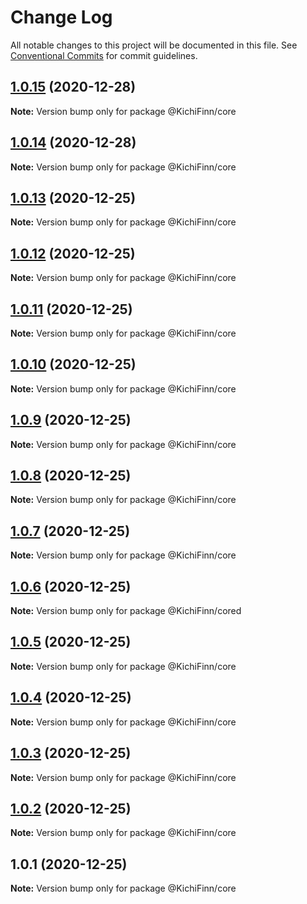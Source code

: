 # Change Log

All notable changes to this project will be documented in this file.
See [Conventional Commits](https://conventionalcommits.org) for commit guidelines.

## [1.0.15](https://github.com/KichiFinn/check-lerna-publish/compare/@KichiFinn/core@1.0.14...@KichiFinn/core@1.0.15) (2020-12-28)

**Note:** Version bump only for package @KichiFinn/core





## [1.0.14](https://github.com/KichiFinn/check-lerna-publish/compare/@KichiFinn/core@1.0.13...@KichiFinn/core@1.0.14) (2020-12-28)

**Note:** Version bump only for package @KichiFinn/core





## [1.0.13](https://github.com/KichiFinn/check-lerna-publish/compare/@KichiFinn/core@1.0.12...@KichiFinn/core@1.0.13) (2020-12-25)

**Note:** Version bump only for package @KichiFinn/core





## [1.0.12](https://github.com/KichiFinn/check-lerna-publish/compare/@KichiFinn/core@1.0.11...@KichiFinn/core@1.0.12) (2020-12-25)

**Note:** Version bump only for package @KichiFinn/core





## [1.0.11](https://github.com/KichiFinn/check-lerna-publish/compare/@KichiFinn/core@1.0.10...@KichiFinn/core@1.0.11) (2020-12-25)

**Note:** Version bump only for package @KichiFinn/core





## [1.0.10](https://github.com/KichiFinn/check-lerna-publish/compare/@KichiFinn/core@1.0.9...@KichiFinn/core@1.0.10) (2020-12-25)

**Note:** Version bump only for package @KichiFinn/core





## [1.0.9](https://github.com/KichiFinn/check-lerna-publish/compare/@KichiFinn/core@1.0.8...@KichiFinn/core@1.0.9) (2020-12-25)

**Note:** Version bump only for package @KichiFinn/core





## [1.0.8](https://github.com/KichiFinn/check-lerna-publish/compare/@KichiFinn/core@1.0.7...@KichiFinn/core@1.0.8) (2020-12-25)

**Note:** Version bump only for package @KichiFinn/core





## [1.0.7](https://github.com/KichiFinn/check-lerna-publish/compare/@KichiFinn/core@1.0.6...@KichiFinn/core@1.0.7) (2020-12-25)

**Note:** Version bump only for package @KichiFinn/core





## [1.0.6](https://github.com/KichiFinn/check-lerna-publish/compare/@KichiFinn/core@1.0.5...@KichiFinn/core@1.0.6) (2020-12-25)

**Note:** Version bump only for package @KichiFinn/cored





## [1.0.5](https://github.com/KichiFinn/check-lerna-publish/compare/@KichiFinn/core@1.0.4...@KichiFinn/core@1.0.5) (2020-12-25)

**Note:** Version bump only for package @KichiFinn/core





## [1.0.4](https://github.com/KichiFinn/check-lerna-publish/compare/@KichiFinn/core@1.0.3...@KichiFinn/core@1.0.4) (2020-12-25)

**Note:** Version bump only for package @KichiFinn/core





## [1.0.3](https://github.com/KichiFinn/check-lerna-publish/compare/@KichiFinn/core@1.0.2...@KichiFinn/core@1.0.3) (2020-12-25)

**Note:** Version bump only for package @KichiFinn/core





## [1.0.2](https://github.com/KichiFinn/check-lerna-publish/compare/@KichiFinn/core@1.0.1...@KichiFinn/core@1.0.2) (2020-12-25)

**Note:** Version bump only for package @KichiFinn/core





## 1.0.1 (2020-12-25)

**Note:** Version bump only for package @KichiFinn/core
